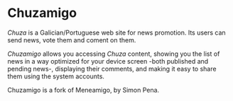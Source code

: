 Chuzamigo
=========

_Chuza_ is a Galician/Portuguese web site for news promotion. Its
users can send news, vote them and coment on them.

*Chuzamigo* allows you accessing _Chuza_ content, showing you
the list of news in a way optimized for your device screen -both
published and pending news-, displaying their comments, and
making it easy to share them using the system accounts.

Chuzamigo is a fork of Meneamigo, by Simon Pena.
